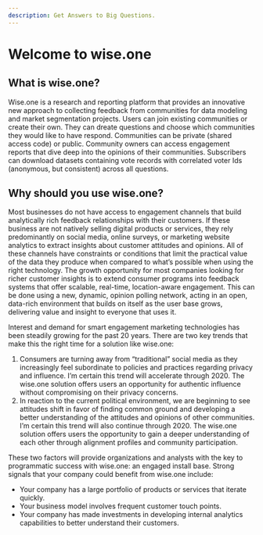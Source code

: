 ```yaml
---
description: Get Answers to Big Questions.
---
```


# Welcome to wise.one

## What is wise.one?

Wise.one is a research and reporting platform that provides an innovative new approach to collecting feedback from communities for data modeling and market segmentation projects. Users can join existing communities or create their own. They can dreate questions and choose which communities they would like to have respond. Communities can be private \(shared access code\) or public. Community owners can access engagement reports that dive deep into the opinions of their communities. Subscribers can download datasets containing vote records with correlated voter Ids \(anonymous, but consistent\) across all questions.

## Why should you use wise.one?

Most businesses do not have access to engagement channels that build analytically rich feedback relationships with their customers. If these business are not natively selling digital products or services, they rely predominantly on social media, online surveys, or marketing website analytics to extract insights about customer attitudes and opinions. All of these channels have constraints or conditions that limit the practical value of the data they produce when compared to what’s possible when using the right technology. The growth opportunity for most companies looking for richer customer insights is to extend consumer programs into feedback systems that offer scalable, real-time, location-aware engagement. This can be done using a new, dynamic, opinion polling network, acting in an open, data-rich environment that builds on itself as the user base grows, delivering value and insight to everyone that uses it.

Interest and demand for smart engagement marketing technologies has been steadily growing for the past 20 years. There are two key trends that make this the right time for a solution like wise.one:

1. Consumers are turning away from “traditional” social media as they increasingly feel subordinate to policies and practices regarding privacy and influence. I’m certain this trend will accelerate through 2020. The wise.one solution offers users an opportunity for authentic influence without compromising on their privacy concerns.
2. In reaction to the current political environment, we are beginning to see attitudes shift in favor of finding common ground and developing a better understanding of the attitudes and opinions of other communities. I’m certain this trend will also continue through 2020. The wise.one solution offers users the opportunity to gain a deeper understanding of each other through alignment profiles and community participation.

These two factors will provide organizations and analysts with the key to programmatic success with wise.one: an engaged install base. Strong signals that your company could benefit from wise.one include:

* Your company has a large portfolio of products or services that iterate quickly.
* Your business model involves frequent customer touch points.
* Your company has made investments in developing internal analytics capabilities to better understand their customers.

